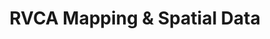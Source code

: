 ---
schema: default
title: RVCA Mapping & Spatial Data
organization: RVCA
notes: >-
  <strong>RVCA GIS website - <a
  href="https://gis.rvca.ca">gis.rvca.ca</a></strong><br><br>View RVCA's
  extensive mapping and data on interactive maps; consume web mapping services
  in ArcGIS Desktop, ArcGIS Online or your own interactive web maps.
resources:
  - name: RVCA Mapping & Spatial Data website
    url: 'https://gis.rvca.ca'
    format: html
license: ''
category:
  - 'Interactive Mapping, Links and Resourses'
maintainer: 'Dave Crossman, RVCA GIS Coordinator'
maintainer_email: '<a href="mailto:gis@rvca.ca">gis@rvca.ca</a>'
lastUpdate: <strong>01-13-2018</strong>
---